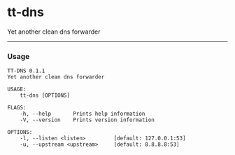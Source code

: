 # tt-dns
Yet another clean dns forwarder

----
### Usage
```
TT-DNS 0.1.1
Yet another clean dns forwarder

USAGE:
    tt-dns [OPTIONS]

FLAGS:
    -h, --help       Prints help information
    -V, --version    Prints version information

OPTIONS:
    -l, --listen <listen>         [default: 127.0.0.1:53]
    -u, --upstream <upstream>     [default: 8.8.8.8:53]
```

